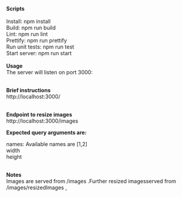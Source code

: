 **Scripts**</br> </br>
Install: npm install  </br>
Build: npm run build  </br>
Lint: npm run lint  </br>
Prettify: npm run prettify  </br>
Run unit tests: npm run test  </br>
Start server: npm run start </br> </br>
**Usage**  </br>
The server will listen on port 3000: </br> </br>

**Brief instructions**  </br> 
http://localhost:3000/ </br> </br>

**Endpoint to resize images** </br>
http://localhost:3000/images </br>

**Expected query arguments are:** </br>

names: Available names are [1,2] </br>
width </br>
height </br> </br>



**Notes** </br>
Images are served from /images .Further resized imagesserved from /images/resizedImages , 

